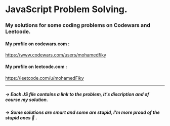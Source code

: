 # JavaScript Problem Solving.

### My solutions for some coding problems on Codewars and Leetcode.

#### My profile on codewars.com :

https://www.codewars.com/users/mohamedfiky

#### My profile on leetcode.com :

https://leetcode.com/u/mohamedFiky

--------------------------------------------------

##### -> Each JS file contains a link to the problem, it's discription and of course my solution.
##### -> Some solutions are smart and some are stupid, I'm more proud of the stupid ones :grimacing: .


